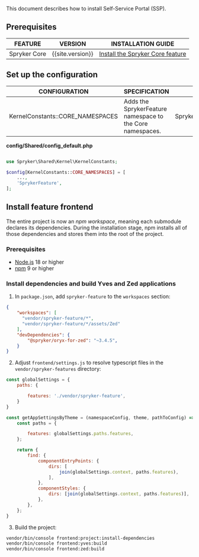 
This document describes how to install Self-Service Portal (SSP).

## Prerequisites

| FEATURE                             | VERSION | INSTALLATION GUIDE  |
|----------------------------------| ------- | ------------------ |
| Spryker Core  | {{site.version}} | [Install the Spryker Core feature](/docs/pbc/all/miscellaneous/{{site.version}}/install-and-upgrade/install-features/install-the-spryker-core-feature.html)  |


## Set up the configuration

| CONFIGURATION                                                  | SPECIFICATION                                                                                          | NAMESPACE                |
|----------------------------------------------------------------|--------------------------------------------------------------------------------------------------------|--------------------------|
| KernelConstants::CORE_NAMESPACES                               | Adds the SprykerFeature namespace to the Core namespaces.                                                       | Spryker\Shared\Kernel\KernelConstants       |

**config/Shared/config_default.php**
```php

use Spryker\Shared\Kernel\KernelConstants;

$config[KernelConstants::CORE_NAMESPACES] = [
    ...,
    'SprykerFeature',
];

```

## Install feature frontend

The entire project is now an *npm workspace*, meaning each submodule declares its dependencies. During the installation stage, npm installs all of those dependencies and stores them into the root of the project.

### Prerequisites

- [Node.js](https://nodejs.org/en/download/package-manager) 18 or higher
- [npm](https://docs.npmjs.com/downloading-and-installing-node-js-and-npm/) 9 or higher


### Install dependencies and build Yves and Zed applications

1. In `package.json`, add `spryker-feature` to the `workspaces` section:

```json
{
    "workspaces": [
      "vendor/spryker-feature/*",
      "vendor/spryker-feature/*/assets/Zed"
    ],
    "devDependencies": {
        "@spryker/oryx-for-zed": "~3.4.5",
    }
}
```

2. Adjust `frontend/settings.js` to resolve typescript files in the `vendor/spryker-features` directory:

```javascript
const globalSettings = {
    paths: {

        features: './vendor/spryker-feature',
    }
}

const getAppSettingsByTheme = (namespaceConfig, theme, pathToConfig) => {
    const paths = {

        features: globalSettings.paths.features,
    };

    return {
        find: {
            componentEntryPoints: {
                dirs: [
                    join(globalSettings.context, paths.features),
                ],
            },
            componentStyles: {
                dirs: [join(globalSettings.context, paths.features)],
            },
        },
    };
}
```

3. Build the project:

```bash
vendor/bin/console frontend:project:install-dependencies
vendor/bin/console frontend:yves:build
vendor/bin/console frontend:zed:build
```
